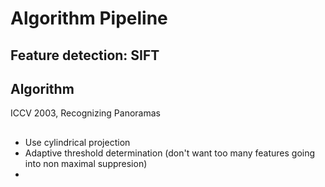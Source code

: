 # Algorithm Pipeline
## Feature detection: SIFT
## Algorithm
ICCV 2003, Recognizing Panoramas
## 
- Use cylindrical projection
- Adaptive threshold determination (don't want too many features going into non maximal suppresion)
- 